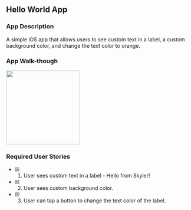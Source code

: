 ## Hello World App

### App Description
A simple iOS app that allows users to see custom text in a label, a custom background color, and change the text color to orange.

### App Walk-though
<img src="http://g.recordit.co/Ac76l1NpRs.gif" width=200><br>

### Required User Stories
- [x] 1. User sees custom text in a label - Hello from Skyler!
- [x] 2. User sees custom background color.
- [x] 3. User can tap a button to change the text color of the label.

